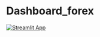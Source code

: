 # Dashboard_forex
[![Streamlit App](https://static.streamlit.io/badges/streamlit_badge_black_white.svg)](https://share.streamlit.io/TF-2022/Dashboard_forex/home.py)

